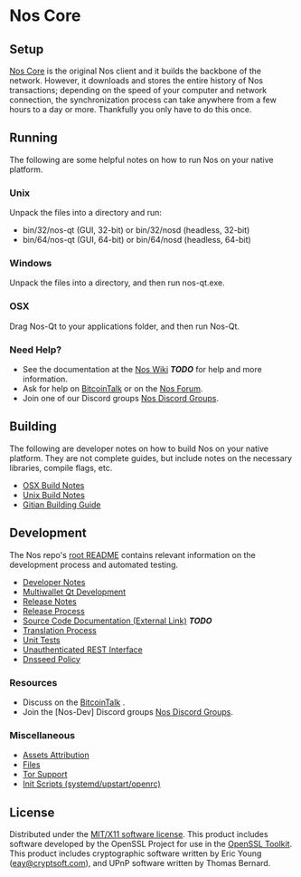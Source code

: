 Nos Core
=====================

Setup
---------------------
[Nos Core](http://Noscoin.com) is the original Nos client and it builds the backbone of the network. However, it downloads and stores the entire history of Nos transactions; depending on the speed of your computer and network connection, the synchronization process can take anywhere from a few hours to a day or more. Thankfully you only have to do this once.

Running
---------------------
The following are some helpful notes on how to run Nos on your native platform.

### Unix

Unpack the files into a directory and run:

- bin/32/nos-qt (GUI, 32-bit) or bin/32/nosd (headless, 32-bit)
- bin/64/nos-qt (GUI, 64-bit) or bin/64/nosd (headless, 64-bit)

### Windows

Unpack the files into a directory, and then run nos-qt.exe.

### OSX

Drag Nos-Qt to your applications folder, and then run Nos-Qt.

### Need Help?

* See the documentation at the [Nos Wiki](https://en.bitcoin.it/wiki/Main_Page) ***TODO***
for help and more information.
* Ask for help on [BitcoinTalk](https://bitcointalk.org/index.php) or on the [Nos Forum](http://Noscoin.com/).
* Join one of our Discord groups [Nos Discord Groups](https://discord.gg/YcnvMqt).

Building
---------------------
The following are developer notes on how to build Nos on your native platform. They are not complete guides, but include notes on the necessary libraries, compile flags, etc.

- [OSX Build Notes](build-osx.md)
- [Unix Build Notes](build-unix.md)
- [Gitian Building Guide](gitian-building.md)

Development
---------------------
The Nos repo's [root README](https://github.com/eastcoastcrypto/Nos/blob/master/README.md) contains relevant information on the development process and automated testing.

- [Developer Notes](developer-notes.md)
- [Multiwallet Qt Development](multiwallet-qt.md)
- [Release Notes](release-notes.md)
- [Release Process](release-process.md)
- [Source Code Documentation (External Link)](https://dev.visucore.com/bitcoin/doxygen/) ***TODO***
- [Translation Process](translation_process.md)
- [Unit Tests](unit-tests.md)
- [Unauthenticated REST Interface](REST-interface.md)
- [Dnsseed Policy](dnsseed-policy.md)

### Resources

* Discuss on the [BitcoinTalk](https://bitcointalk.org/index.php?topic=1262920.0) .
* Join the [Nos-Dev] Discord groups [Nos Discord Groups](https://discord.gg/YcnvMqt).

### Miscellaneous
- [Assets Attribution](assets-attribution.md)
- [Files](files.md)
- [Tor Support](tor.md)
- [Init Scripts (systemd/upstart/openrc)](init.md)

License
---------------------
Distributed under the [MIT/X11 software license](http://www.opensource.org/licenses/mit-license.php).
This product includes software developed by the OpenSSL Project for use in the [OpenSSL Toolkit](https://www.openssl.org/). This product includes
cryptographic software written by Eric Young ([eay@cryptsoft.com](mailto:eay@cryptsoft.com)), and UPnP software written by Thomas Bernard.
